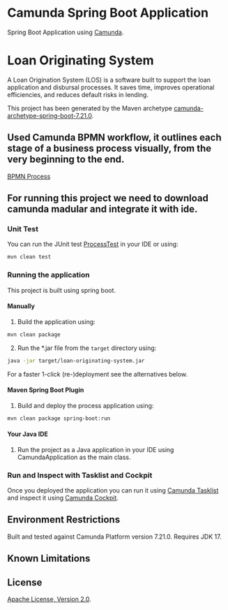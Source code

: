 # Camunda Spring Boot Application
Spring Boot Application using [Camunda](http://docs.camunda.org).

# Loan Originating System
A Loan Origination System (LOS) is a software built to support the loan application and disbursal processes. It saves time, improves operational efficiencies, and reduces default risks in lending.

This project has been generated by the Maven archetype
[camunda-archetype-spring-boot-7.21.0](https://docs.camunda.org/manual/latest/user-guide/process-applications/maven-archetypes/).

## Used Camunda BPMN workflow, it outlines each stage of a business process visually, from the very beginning to the end.
[BPMN Process](src/main/resources/process.bpmn)

## For running this project we need to download camunda madular and integrate it with ide.

### Unit Test
You can run the JUnit test [ProcessTest](src/test/java/com/mbi/loan/originating/system/ProcessTest.java) in your IDE or using:

```bash
mvn clean test
```

### Running the application
This project is built using spring boot.

#### Manually
1. Build the application using:

```bash
mvn clean package
```
2. Run the *.jar file from the `target` directory using:

```bash
java -jar target/loan-originating-system.jar
```

For a faster 1-click (re-)deployment see the alternatives below.

#### Maven Spring Boot Plugin
1. Build and deploy the process application using:

```bash
mvn clean package spring-boot:run
```

#### Your Java IDE
1. Run the project as a Java application in your IDE using CamundaApplication as the main class.

### Run and Inspect with Tasklist and Cockpit
Once you deployed the application you can run it using
[Camunda Tasklist](http://docs.camunda.org/latest/guides/user-guide/#tasklist)
and inspect it using
[Camunda Cockpit](http://docs.camunda.org/latest/guides/user-guide/#cockpit).

## Environment Restrictions
Built and tested against Camunda Platform version 7.21.0.
Requires JDK 17.

## Known Limitations

## License
[Apache License, Version 2.0](http://www.apache.org/licenses/LICENSE-2.0).

<!-- Tweet
New @Camunda example: Camunda Spring Boot Application - Spring Boot Application using [Camunda](http://docs.camunda.org). https://github.com/camunda-consulting/code/tree/master/snippets/loan-originating-system
-->
